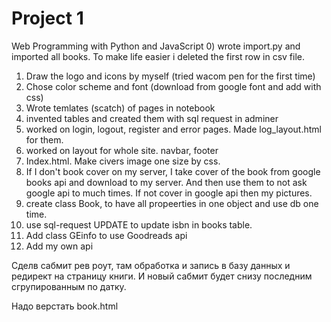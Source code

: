 # Project 1

Web Programming with Python and JavaScript
0) wrote import.py and imported all books. To make life easier i deleted the first row in csv file.
1) Draw the logo and icons by myself (tried wacom pen for the first time)
2) Chose color scheme and font (download from google font and add with css)
3) Wrote temlates (scatch) of pages in notebook
4) invented tables and created them with sql request in adminer
5) worked on login, logout, register and error pages. Made log_layout.html for them.
6) worked on layout for whole site. navbar, footer
7) Index.html. Make civers image one size by css.
8) If I don't book cover on my server, I take cover of the book from google books api and download to my server.
 And then use them to not ask google api to much times. If not cover in google api then my pictures.
9) create class Book, to have all propeerties in one object and use db one time.
10) use sql-request UPDATE to update isbn in books table.
11) Add class GEinfo to use Goodreads api
12) Add my own api




Сделв сабмит рев роут, там обработка и запись в базу данных и редирект на страницу книги. И новый сабмит будет снизу последним сгрупированным по датку.
<!-- <div class="review-amount"> review: {{ gr-info.revs }}</div>
                    <div class="review-amount"> GoodReader rating: {{ gr-info.rating }}</div> -->

Надо верстать book.html
